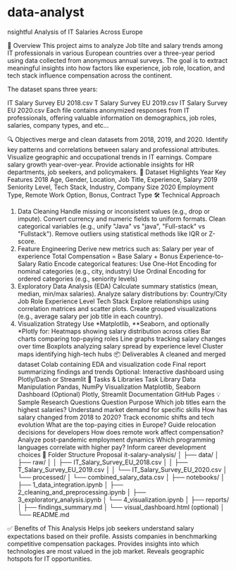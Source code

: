 # data-analyst
nsightful Analysis of IT Salaries Across Europe

📍 Overview
This project aims to analyze Job tilte and salary trends among IT professionals in various European countries over a three-year period using data collected from anonymous annual surveys. The goal is to extract meaningful insights into how factors like experience, job role, location, and tech stack influence compensation across the continent.

The dataset spans three years:

IT Salary Survey EU 2018.csv
T Salary Survey EU 2019.csv
IT Salary Survey EU 2020.csv
Each file contains anonymized responses from IT professionals, offering valuable information on demographics, job roles, salaries, company types, and etc...

🔍 Objectives
merge and clean datasets from 2018, 2019, and 2020.
Identify key patterns and correlations between salary and professional attributes.
Visualize geographic and occupational trends in IT earnings.
Compare salary growth year-over-year.
Provide actionable insights for HR departments, job seekers, and policymakers.
🧾 Dataset Highlights
Year	Key Features
2018	Age, Gender, Location, Job Title, Experience, Salary
2019	Seniority Level, Tech Stack, Industry, Company Size
2020	Employment Type, Remote Work Option, Bonus, Contract Type
🛠 Technical Approach
1. Data Cleaning
Handle missing or inconsistent values (e.g., drop or impute).
Convert currency and numeric fields to uniform formats.
Clean categorical variables (e.g., unify "Java" vs "java", "Full-stack" vs "Fullstack").
Remove outliers using statistical methods like IQR or Z-score.
2. Feature Engineering
Derive new metrics such as:
Salary per year of experience
Total Compensation = Base Salary + Bonus
Experience-to-Salary Ratio
Encode categorical features:
Use One-Hot Encoding for nominal categories (e.g., city, industry)
Use Ordinal Encoding for ordered categories (e.g., seniority levels)
3. Exploratory Data Analysis (EDA)
Calculate summary statistics (mean, median, min/max salaries).
Analyze salary distributions by:
Country/City
Job Role
Experience Level
Tech Stack
Explore relationships using correlation matrices and scatter plots.
Create grouped visualizations (e.g., average salary per job title in each country).
4. Visualization Strategy
Use *Matplotlib, **Seaborn, and optionally *Plotly for:
Heatmaps showing salary distribution across cities
Bar charts comparing top-paying roles
Line graphs tracking salary changes over time
Boxplots analyzing salary spread by experience level
Cluster maps identifying high-tech hubs
📦 Deliverables
A cleaned and merged dataset
Colab containing EDA and visualization code
Final report summarizing findings and trends
Optional: Interactive dashboard using Plotly/Dash or Streamlit
🧪 Tasks & Libraries
Task	Library
Data Manipulation	Pandas, NumPy
Visualization	Matplotlib, Seaborn
Dashboard (Optional)	Plotly, Streamlit
Documentation	GitHub Pages
💡 Sample Research Questions
Question	Purpose
Which job titles earn the highest salaries?	Understand market demand for specific skills
How has salary changed from 2018 to 2020?	Track economic shifts and tech evolution
What are the top-paying cities in Europe?	Guide relocation decisions for developers
How does remote work affect compensation?	Analyze post-pandemic employment dynamics
Which programming languages correlate with higher pay?	Inform career development choices
📁 Folder Structure Proposal
it-salary-analysis/ │ ├── data/ │ ├── raw/ │ │ ├── IT_Salary_Survey_EU_2018.csv │ │ ├── T_Salary_Survey_EU_2019.csv │ │ └── IT_Salary_Survey_EU_2020.csv │ └── processed/ │ └── combined_salary_data.csv │ ├── notebooks/ │ ├── 1_data_integration.ipynb │ ├── 2_cleaning_and_preprocessing.ipynb │ ├── 3_exploratory_analysis.ipynb │ └── 4_visualization.ipynb │ ├── reports/ │ ├── findings_summary.md │ └── visual_dashboard.html (optional) │ └── README.md

✅ Benefits of This Analysis
Helps job seekers understand salary expectations based on their profile.
Assists companies in benchmarking competitive compensation packages.
Provides insights into which technologies are most valued in the job market.
Reveals geographic hotspots for IT opportunities.
